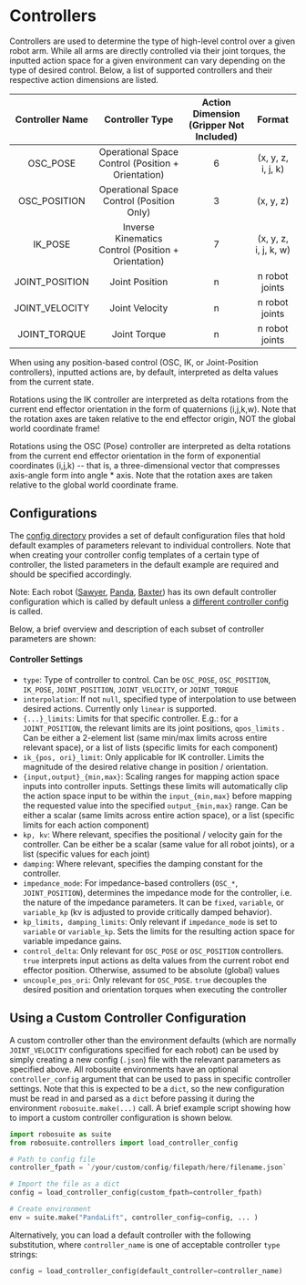 # Controllers  

Controllers are used to determine the type of high-level control over a given robot arm. While all arms are directly controlled via their joint torques, the inputted action space for a given environment can vary depending on the type of desired control. Below, a list of supported controllers and their respective action dimensions are listed.

| Controller Name |   Controller Type			| 			Action Dimension<br>(Gripper Not Included)    |  Format |  
| :-------------: | :-------------------: | :-------------------------------------------------: | :-----: |
| OSC_POSE        |   Operational Space Control (Position + Orientation)   | 6 | (x, y, z, i, j, k)    |  
| OSC_POSITION    |   Operational Space Control (Position Only)            | 3 | (x, y, z)             |  
| IK_POSE         |   Inverse Kinematics Control (Position + Orientation)  | 7 | (x, y, z, i, j, k, w) |
| JOINT_POSITION  |   Joint Position                                                    | n | n robot joints        |  
| JOINT_VELOCITY  |   Joint Velocity                                                    | n | n robot joints        |  
| JOINT_TORQUE    |   Joint Torque                                                      | n | n robot joints        |  

When using any position-based control (OSC, IK, or Joint-Position controllers), inputted actions are, by default,
interpreted as delta values from the current state.

Rotations using the IK controller are interpreted as delta rotations from the current end effector orientation in the
form of quaternions (i,j,k,w). Note that the rotation axes are taken relative to the end effector origin, NOT the global
world coordinate frame!

Rotations using the OSC (Pose) controller are interpreted as delta rotations from the current end effector orientation
in the form of exponential coordinates (i,j,k) -- that is, a three-dimensional vector that compresses axis-angle form
into angle * axis. Note that the rotation axes are taken relative to the global world coordinate frame.

## Configurations
The [config directory](config) provides a set of default configuration files that hold default examples of parameters relevant to individual controllers. Note that when creating your controller config templates of a certain type of controller, the listed parameters in the default example are required and should be specified accordingly.

Note: Each robot ([Sawyer](config/default_sawyer.json), [Panda](config/default_panda.json), [Baxter](config/default_baxter.json)) has its own default controller configuration which is called by default unless a [different controller config](#using-a-custom-controller-configuration) is called.

Below, a brief overview and description of each subset of controller parameters are shown:

#### Controller Settings  
* `type`: Type of controller to control. Can be `OSC_POSE`, `OSC_POSITION`, `IK_POSE`, `JOINT_POSITION`, `JOINT_VELOCITY`, or `JOINT_TORQUE`
* `interpolation`: If not `null`, specified type of interpolation to use between desired actions. Currently only `linear` is supported. 
* `{...}_limits`: Limits for that specific controller. E.g.: for a `JOINT_POSITION`, the relevant limits are its joint positions, `qpos_limits` . Can be either a 2-element list (same min/max limits across entire relevant space), or a list of lists (specific limits for each component)
* `ik_{pos, ori}_limit`: Only applicable for IK controller. Limits the magnitude of the desired relative change in position / orientation.
* `{input,output}_{min,max}`: Scaling ranges for mapping action space inputs into controller inputs. Settings these limits will automatically clip the action space input to be within the `input_{min,max}` before mapping the requested value into the specified `output_{min,max}` range. Can be either a scalar (same limits across entire action space), or a list (specific limits for each action component)
* `kp, kv`: Where relevant, specifies the positional / velocity gain for the controller. Can be either be a scalar (same value for all robot joints), or a list (specific values for each joint)
* `damping`: Where relevant, specifies the damping constant for the controller.
* `impedance_mode`: For impedance-based controllers (`OSC_*`, `JOINT_POSITION`), determines the impedance mode for the controller, i.e. the nature of the impedance parameters. It can be `fixed`, `variable`, or `variable_kp` (kv is adjusted to provide critically damped behavior).
* `kp_limits, damping_limits`: Only relevant if `impedance_mode` is set to `variable` or `variable_kp`. Sets the limits for the resulting action space for variable impedance gains.
* `control_delta`: Only relevant for `OSC_POSE` or `OSC_POSITION` controllers. `true` interprets input actions as delta values from the current robot end effector position. Otherwise, assumed to be absolute (global) values
* `uncouple_pos_ori`: Only relevant for `OSC_POSE`. `true` decouples the desired position and orientation torques when executing the controller

## Using a Custom Controller Configuration
A custom controller other than the environment defaults (which are normally `JOINT_VELOCITY` configurations specified for each robot) can be used by simply creating a new config (`.json`) file with the relevant parameters as specified above. All robosuite environments have an optional `controller_config` argument that can be used to pass in specific controller settings. Note that this is expected to be a `dict`, so the new configuration must be read in and parsed as a `dict` before passing it during the environment `robosuite.make(...)` call. A brief example script showing how to import a custom controller configuration is shown below.

```python
import robosuite as suite
from robosuite.controllers import load_controller_config

# Path to config file
controller_fpath = `/your/custom/config/filepath/here/filename.json`

# Import the file as a dict
config = load_controller_config(custom_fpath=controller_fpath)

# Create environment
env = suite.make("PandaLift", controller_config=config, ... )
```

Alternatively, you can load a default controller with the following substitution, where `controller_name` is one of acceptable controller `type` strings:
```python
config = load_controller_config(default_controller=controller_name)
```

